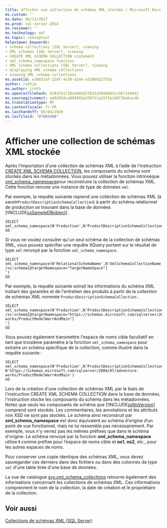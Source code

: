 ```yaml
---
title: Afficher une collection de schémas XML stockée | Microsoft Docs
ms.custom: ''
ms.date: 06/13/2017
ms.prod: sql-server-2014
ms.reviewer: ''
ms.technology: xml
ms.topic: conceptual
helpviewer_keywords:
- schema collections [SQL Server], viewing
- XML schemas [SQL Server], viewing
- CREATE XML SCHEMA COLLECTION statement
- xml_schema_namespace function
- XML schema collections [SQL Server], viewing
- displaying XML schema collections
- viewing XML schema collections
ms.assetid: e38031af-22df-4cd9-a14e-e316b822f91b
author: rothja
ms.author: jroth
ms.openlocfilehash: 6383fb17183a991d2f83325044663cc9671e9442
ms.sourcegitcommit: ad4d92dce894592a259721a1571b1d8736abacdb
ms.translationtype: MT
ms.contentlocale: fr-FR
ms.lasthandoff: 08/04/2020
ms.locfileid: "87601998"
---
```

# <a name="view-a-stored-xml-schema-collection"></a>Afficher une collection de schémas XML stockée
  Après l’importation d’une collection de schémas XML à l’aide de l’instruction [CREATE XML SCHEMA COLLECTION](/sql/t-sql/statements/create-xml-schema-collection-transact-sql), les composants du schéma sont stockés dans les métadonnées. Vous pouvez utiliser la fonction intrinsèque [xml_schema_namespace](/sql/t-sql/xml/xml-schema-namespace)pour reconstruire la collection de schémas XML. Cette fonction renvoie une instance de type de données `xml`.  
  
 Par exemple, la requête suivante reprend une collection de schémas XML (à savoir`ProductDescriptionSchemaCollection`) à partir du schéma relationnel de production se trouvant dans la base de données [!INCLUDE[ssSampleDBobject](../../includes/sssampledbobject-md.md)] .  
  
```  
SELECT xml_schema_namespace(N'Production',N'ProductDescriptionSchemaCollection')  
GO  
```  
  
 Si vous ne voulez consulter qu'un seul schéma de la collection de schémas XML, vous pouvez spécifier une requête XQuery portant sur le résultat de type `xml` renvoyé par la fonction `xml_schema_namespace`.  
  
```  
SELECT xml_schema_namespace(N'RelationalSchemaName',N'XmlSchemaCollectionName').query('  
/xs:schema[@targetNamespace="TargetNameSpace"]  
')  
GO  
```  
  
 Par exemple, la requête suivante extrait les informations du schéma XML traitant des garanties et de l'entretien des produits à partir de la collection de schémas XML nommée `ProductDescriptionSchemaCollection` .  
  
```  
SELECT xml_schema_namespace(N'Production',N'ProductDescriptionSchemaCollection').query('  
/xs:schema[@targetNamespace="https://schemas.microsoft.com/sqlserver/2004/07/adventure-works/ProductModelWarrAndMain"]  
')  
GO  
```  
  
 Vous pouvez également transmettre l'espace de noms cible facultatif en tant que troisième paramètre à la fonction `xml_schema_namespace` pour extraire un schéma spécifique de la collection, comme illustré dans la requête suivante :  
  
```  
SELECT xml_schema_namespace(N'Production',N'ProductDescriptionSchemaCollection', N'https://schemas.microsoft.com/sqlserver/2004/07/adventure-works/ProductModelWarrAndMain')  
GO  
```  
  
 Lors de la création d'une collection de schémas XML par le biais de l'instruction CREATE XML SCHEMA COLLECTION dans la base de données, l'instruction stocke les composants du schéma dans les métadonnées. Notez que seuls les composants de schéma que [!INCLUDE[ssNoVersion](../../includes/ssnoversion-md.md)] comprend sont stockés. Les commentaires, les annotations et les attributs non XSD ne sont pas stockés. Le schéma ainsi reconstruit par **xml_schema_namespace** est donc équivalent au schéma d’origine d’un point de vue fonctionnel, mais ne lui ressemble pas nécessairement. Par exemple, vous n'y verrez pas les mêmes préfixes que dans le schéma d'origine. Le schéma renvoyé par la fonction **xml_schema_namespace** utilise **t** comme préfixe pour l’espace de noms cible et **ns1**, **ns2**, etc., pour les autres espaces de noms.  
  
 Pour conserver une copie identique des schémas XML, vous devez sauvegarder ces derniers dans des fichiers ou dans des colonnes de type `xml` d'une table tirée d'une base de données.  
  
 La vue de catalogue [sys.xml_schema_collections](/sql/relational-databases/system-catalog-views/sys-xml-schema-collections-transact-sql) retourne également des informations concernant les collections de schémas XML. Ces informations comprennent le nom de la collection, la date de création et le propriétaire de la	collection.  
  
## <a name="see-also"></a>Voir aussi  
 [Collections de schémas XML &#40;SQL Server&#41;](xml-schema-collections-sql-server.md)  
  
  

